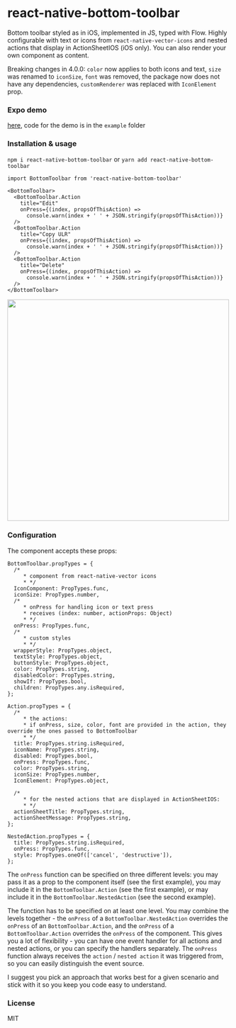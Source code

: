 # react-native-bottom-toolbar

Bottom toolbar styled as in iOS, implemented in JS, typed with Flow. Highly configurable with text or icons from `react-native-vector-icons` and nested actions that display in ActionSheetIOS (iOS only). You can also render your own component as content.

Breaking changes in 4.0.0: `color` now applies to both icons and text, `size` was renamed to `iconSize`, `font` was removed, the package now does not have any dependencies, `customRenderer` was replaced with `IconElement` prop.


### Expo demo

[here](https://expo.io/@vonovak/bottom-toolbar-demo), code for the demo is in the `example` folder

### Installation & usage

`npm i react-native-bottom-toolbar`
or
`yarn add react-native-bottom-toolbar`

```
import BottomToolbar from 'react-native-bottom-toolbar'

<BottomToolbar>
  <BottomToolbar.Action
    title="Edit"
    onPress={(index, propsOfThisAction) =>
      console.warn(index + ' ' + JSON.stringify(propsOfThisAction))}
  />
  <BottomToolbar.Action
    title="Copy ULR"
    onPress={(index, propsOfThisAction) =>
      console.warn(index + ' ' + JSON.stringify(propsOfThisAction))}
  />
  <BottomToolbar.Action
    title="Delete"
    onPress={(index, propsOfThisAction) =>
      console.warn(index + ' ' + JSON.stringify(propsOfThisAction))}
  />
</BottomToolbar>
```

<img src="https://raw.githubusercontent.com/vonovak/react-native-bottom-toolbar/master/example/one.png" width="500" />

### Configuration

The component accepts these props:

```
BottomToolbar.propTypes = {
  /*
     * component from react-native-vector icons
     * */
  IconComponent: PropTypes.func,
  iconSize: PropTypes.number,
  /*
     * onPress for handling icon or text press
     * receives (index: number, actionProps: Object)
     * */
  onPress: PropTypes.func,
  /*
     * custom styles
     * */
  wrapperStyle: PropTypes.object,
  textStyle: PropTypes.object,
  buttonStyle: PropTypes.object,
  color: PropTypes.string,
  disabledColor: PropTypes.string,
  showIf: PropTypes.bool,
  children: PropTypes.any.isRequired,
};

Action.propTypes = {
  /*
     * the actions:
     * if onPress, size, color, font are provided in the action, they override the ones passed to BottomToolbar
     * */
  title: PropTypes.string.isRequired,
  iconName: PropTypes.string,
  disabled: PropTypes.bool,
  onPress: PropTypes.func,
  color: PropTypes.string,
  iconSize: PropTypes.number,
  IconElement: PropTypes.object,

  /*
     * for the nested actions that are displayed in ActionSheetIOS:
     * */
  actionSheetTitle: PropTypes.string,
  actionSheetMessage: PropTypes.string,
};

NestedAction.propTypes = {
  title: PropTypes.string.isRequired,
  onPress: PropTypes.func,
  style: PropTypes.oneOf(['cancel', 'destructive']),
};
```

The `onPress` function can be specified on three different levels: you may pass it as a prop to the component itself (see the first example), you may include it in the `BottomToolbar.Action` (see the first example), or may include it in the `BottomToolbar.NestedAction` (see the second example).

The function has to be specified on at least one level. You may combine the levels together - the `onPress` of a `BottomToolbar.NestedAction` overrides the `onPress` of an `BottomToolbar.Action`, and the `onPress` of a `BottomToolbar.Action` overrides the `onPress` of the component. This gives you a lot of flexibility - you can have one event handler for all actions and nested actions, or you can specify the handlers separately. The `onPress` function always receives the `action` / `nested action` it was triggered from, so you can easily distinguish the event source.

I suggest you pick an approach that works best for a given scenario and stick with it so you keep you code easy to understand.

### License

MIT

